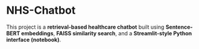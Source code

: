 # NHS-Chatbot
This project is a **retrieval-based healthcare chatbot** built using **Sentence-BERT embeddings**, **FAISS similarity search**, and a **Streamlit-style Python interface (notebook)**.
